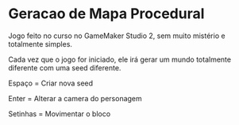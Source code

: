 # Geracao de Mapa Procedural
 
Jogo feito no curso no GameMaker Studio 2, sem muito mistério e totalmente simples.

Cada vez que o jogo for iniciado, ele irá gerar um mundo totalmente diferente com uma seed diferente.

Espaço = Criar nova seed

Enter = Alterar a camera do personagem

Setinhas = Movimentar o bloco
